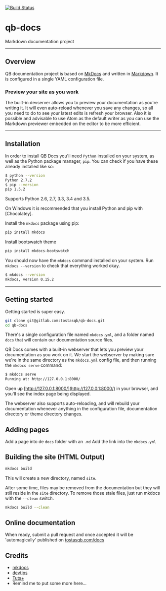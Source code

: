 [![Build Status](https://travis-ci.org/tostasqb/qb-docs.svg?branch=master)](https://travis-ci.org/tostasqb/qb-docs)
# qb-docs

Markdown documentation project

---

## Overview

QB documentation project is based on [MkDocs](http://www.mkdocs.org/) and written in [Markdown](https://github.com/adam-p/markdown-here/wiki/Markdown-Cheatsheet). It is configured in a single YAML
configuration file.

### Preview your site as you work

The built-in devserver allows you to preview your documentation as you're
writing it. It will even auto-reload whenever you save any changes, so all you
need to do to see your latest edits is refresh your browser.
Also it is possible and advisable to use Atom as the default writer as you can use the Markdown previewer embedded on the editor to be more efficient.

---

## Installation

In order to install QB Docs you'll need `Python` installed on your system, as
well as the Python package manager, `pip`. You can check if you have these
already installed like so:

```bash
$ python --version
Python 2.7.2
$ pip --version
pip 1.5.2
```

Supports Python 2.6, 2.7, 3.3, 3.4 and 3.5.

On Windows it is recommended that you install Python and pip with [Chocolatey].

Install the `mkdocs` package using pip:

```bash
pip install mkdocs
```

Install bootswatch theme

```bash
pip install mkdocs-bootswatch
```

You should now have the `mkdocs` command installed on your system. Run `mkdocs
--version` to check that everything worked okay.

```bash
$ mkdocs --version
mkdocs, version 0.15.2
```

---

## Getting started

Getting started is super easy.

```bash
git clone git@gitlab.com:tostasqb/qb-docs.git
cd qb-docs
```

There's a single configuration file named `mkdocs.yml`, and a folder named
`docs` that will contain our documentation source files.

QB Docs comes with a built-in webserver that lets you preview your documentation
as you work on it. We start the webserver by making sure we're in the same
directory as the `mkdocs.yml` config file, and then running the `mkdocs serve`
command:

```bash
$ mkdocs serve
Running at: http://127.0.0.1:8000/
```

Open up [http://127.0.0.1:8000/](http://127.0.0.1:8000/) in your browser, and
you'll see the index page being displayed.

The webserver also supports auto-reloading, and will rebuild your documentation
whenever anything in the configuration file, documentation directory or theme
directory changes.

## Adding pages

Add a page into de `docs` folder with an `.md`
Add the link into the `mkdocs.yml`

## Building the site (HTML Output)

```bash
mkdocs build
```

This will create a new directory, named `site`.

After some time, files may be removed from the documentation but they will still
reside in the `site` directory. To remove those stale files, just run mkdocs
with the `--clean` switch.

```bash
mkdocs build --clean
```

## Online documentation

When ready, submit a pull request and once accepted it will be 'automagically' published on [tostasqb.com/docs](http://tostasqb.com/docs)

## Credits

- [mkdocs](http://www.mkdocs.org/)
- [devtips](https://www.youtube.com/user/DevTipsForDesigners/playlists)
- [Tuts+](http://tutsplus.com/courses?filter=free&page=1)
- Remind me to put some more here...
